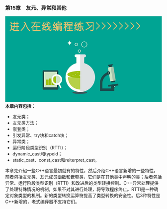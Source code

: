 ### 第15章　友元、异常和其他

![2020061194D70293.jpg](../images/2020061194D70293.jpg)
**本章内容包括：**

+ 友元类；
+ 友元类方法；
+ 嵌套类；
+ 引发异常、try块和catch块；
+ 异常类；
+ 运行阶段类型识别（RTTI）；
+ dynamic_cast和typeid；
+ static_cast、const_cast和reiterpret_cast。

本章先介绍一些C++语言最初就有的特性，然后介绍C++语言新增的一些特性。前者包括友元类、友元成员函数和嵌套类，它们是在其他类中声明的类；后者包括异常、运行阶段类型识别（RTTI）和改进后的类型转换控制。C++异常处理提供了处理特殊情况的机制，如果不对其进行处理，将导致程序终止。RTTI是一种确定对象类型的机制。新的类型转换运算符提高了类型转换的安全性。后3种特性是C++新增的，老式编译器不支持它们。

